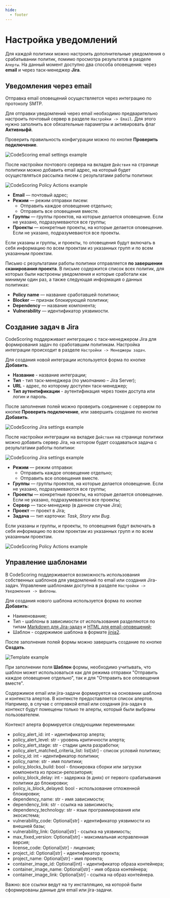 ```yaml
---
hide:
  - footer
---
```


# Настройка уведомлений

Для каждой политики можно настроить дополнительные уведомления о срабатывании политик, помимо просмотра результатов в разделе `Алерты`. На данный момент доступно два способа оповещения: через **email** и через таск-менеджер **Jira**.

## Уведомления через email

Отправка email оповещений осуществляется через интеграцию по протоколу SMTP.

Для отправки уведомлений через email необходимо предварительно настроить почтовый сервер в разделе `Настройки -> Email`. Для этого нужно заполнить все обязательные параметры и активировать флаг **Активныфй**.

Проверить правильность конфигурации можно по кнопке **Проверить подключение**.

![CodeScoring email settings example](/assets/img/ru-email-settings.png)

После настройки почтового сервера на вкладке `Действия` на странице политики можно добавить email адрес, на который будет осуществляться рассылка писем с результатами работы политики:

![CodeScoring Policy Actions example](/assets/img/policy_actions_email.png)

- **Email** — почтовый адрес;
- **Режим** — режим отправки писем:
  - Отправить каждое оповещение отдельно;
  - Отправить все оповещения вместе.
- **Группы** — группы проектов, на которые делается оповещение. Если не указано, подразумеваются все группы;
- **Проекты** — конкретные проекты, на которые делается оповещение. Если не указано, подразумеваются все проекты.

Если указаны и группы, и проекты, то оповещения будут включать в себя информацию по всем проектам из указанных групп и по всем указанным проектам.

Письмо с результатами работы политики отправляется **по завершении сканирования проекта**. В письме содержится список всех политик, для которых были настроены уведомления и которые сработали как минимум один раз, а также следующая информация о данных политиках:

- **Policy name** — название сработавшей политики;
- **Blocker** — признак блокирующей политики;
- **Dependency**  — название компонента;
- **Vulnerability** — идентификатор уязвимости.

## Создание задач в Jira

CodeScoring поддерживает интеграцию с таск-менеджером Jira для формирования задач по сработавшим политикам. Настройка интеграции происходит в разделе `Настройки -> Менеджеры задач`.

Для создания новой интеграции используется форма по кнопке **Добавить**.

- **Название** - название интеграции;
- **Тип** - тип таск-менеджера (по умолчанию – Jira Server);
- **URL** - адрес, по которому доступен таск-менеджер;
- **Тип аутентификации** - аутентификация через токен доступа или логин и пароль.

После заполнения полей можно проверить соединение с сервером по кнопке **Проверить подключение**, или завершить создание по кнопке **Добавить**.

![CodeScoring Jira settings example](/assets/img/ru-jira-settings.png)

После настройки интеграции на вкладке `Действия` на странице политики можно добавить сервер Jira, на котором будет создаваться задача с результатами работы политики:

![CodeScoring Jira settings example](/assets/img/policy_actions_task_manager.png)

- **Режим** — режим отправки:
  - Отправить каждое оповещение отдельно;
  - Отправить все оповещения вместе.
- **Группы** — группы проектов, на которые делается оповещение. Если не указано, подразумеваются все группы;
- **Проекты** — конкретные проекты, на которые делается оповещение. Если не указано, подразумеваются все проекты;
- **Сервер** — таск-менеджер (в данном случае Jira);
- **Проект** — проект в Jira;
- **Задача** — тип карточки: *Task*, *Story* или *Bug*.

Если указаны и группы, и проекты, то оповещения будут включать в себя информацию по всем проектам из указанных групп и по всем указанным проектам.

![CodeScoring Policy Actions example](/assets/img/policy_actions.png)

## Управление шаблонами

В CodeScoring поддерживается возможность использования собственных шаблонов для уведомлений по email или создания Jira-задач.
Управление шаблонами доступна в разделе `Настройки -> Уведомления -> Шаблоны`.

Для создания нового шаблона используется форма по кнопке **Добавить**:

- Наименование;
- Тип - шаблоны в зависимости от использования разделяются по типам [Markdown для Jira-задач](https://jira.atlassian.com/secure/WikiRendererHelpAction.jspa?section=all) и [HTML для email-оповещений](https://templates.mailchimp.com/);
- Шаблон - содержимое шаблона в формате [jinja2](https://jinja.palletsprojects.com/).

После заполнения полей формы можно завершить создание по кнопке **Создать**.

![Template example](/assets/img/template.png)

При заполнении поля **Шаблон** формы, необходимо учитывать, что шаблон может использоваться как для режима отправки "Отправить каждое оповещение отдельно", так и для "Отправить все оповещения вместе".

Содержимое email или jira-задачи формируется на основании шаблона и контекста алертов.
В контексте предоставляется список алертов. Например, в случае с отправкой email или создания jira-задач в контекст будут помещены только те алерты, который были выбраны пользователем.

Контекст алерта формируется следующими переменными:

- policy_alert_id: int - идентификатор алерта;
- policy_alert_level: str - уровень критичности алерта;
- policy_alert_stage: str - стадии цикла разработки;
- policy_alert_matched_criteria_list: list[str] - список условий политики;
- policy_id: int - идентификатор политики;
- policy_name: str - имя политики;
- policy_blocks_build: bool - блокировка сборки или загрузки компонента из прокси-репозитория;
- policy_block_delay: int - задержка (в днях) от первого срабатывания политики до блокировки;
- policy_is_block_delayed: bool - использование отложенной блокировки;
- dependency_name: str - имя зависимости;
- dependency_link: str - ссылка на зависимость;
- dependency_technology: str - язык программирования или экосистема;
- vulnerability_code: Optional[str] - идентификатор уязвимости из внешней базы;
- vulnerability_link: Optional[str] - ссылка на уязвимость;
- max_fixed_version: Optional[str] - максимальная исправленная версия;
- license_code: Optional[str] - лицензия;
- project_id: Optional[str] - идентификатор проекта;
- project_name: Optional[str] - имя проекта;
- container_image_id: Optional[int] - идентификатор образа контейнера;
- container_image_name: Optional[str] - имя образа контейнера;
- container_image_link: Optional[str] - ссылка на образ контейнера.

Важно: все ссылки ведут на ту инсталляцию, на которой были сформированы данные для email или jira-задачи.
